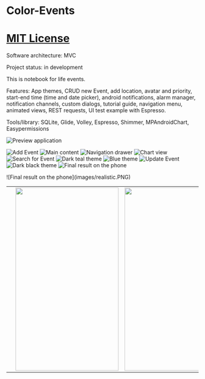 # Color-Events

# [MIT License](LICENSE)

Software architecture: MVC

Project status: in development

This is notebook for life events. 

Features: App themes, CRUD new Event, add location, avatar and priority, start-end time (time and date picker), android notifications, alarm manager, notification channels, custom dialogs, tutorial guide, navigation menu, animated views, REST requests, UI test example with Espresso.

Tools/library: SQLite,  Glide, Volley, Espresso, Shimmer, MPAndroidChart, Easypermissions

![Preview application](images/colorPhoto.png)

![Add Event](images/Capture.PNG) ![Main content](images/Capture1.PNG) ![Navigation drawer](images/Capture2.PNG)
![Chart view](images/Capture3.PNG) ![Search for Event](images/Capture4.PNG) ![Dark teal theme](images/Capture5.PNG)
![Blue theme](images/Capture6.PNG) ![Update Event](images/Capture9.PNG) ![Dark black theme](images/Capture8.PNG)
![Final result on the phone](images/realistic.PNG)

<table>
  <tr>
    <td>
    <td><img src="images/Capture.PNG" width=270 height=480></td>
    <td><img src="images/Capture1.PNG" width=270 height=480></td>
    <td><img src="images/Capture2.PNG" width=270 height=480></td>
  </tr>
  <tr>
  		![Final result on the phone](images/realistic.PNG)
  </tr>
 </table>